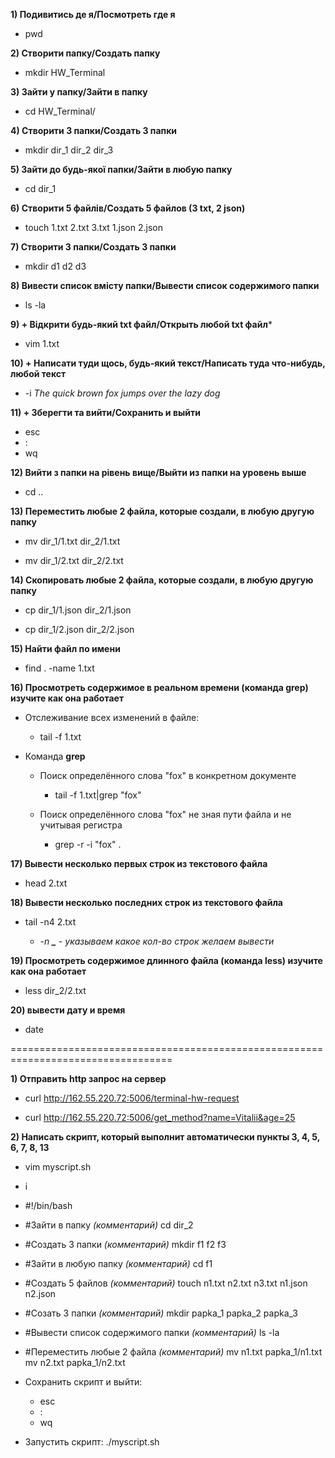 **1) Подивитись де я/Посмотреть где я**
- pwd

**2) Створити папку/Создать папку**
- mkdir HW_Terminal

**3) Зайти у папку/Зайти в папку**
- cd HW_Terminal/

**4) Створити 3 папки/Создать 3 папки**
- mkdir dir_1 dir_2 dir_3

**5) Зайти до будь-якої папки/Зайти в любую папку**
- cd dir_1

**6) Створити 5 файлів/Создать 5 файлов (3 txt, 2 json)**
- touch 1.txt 2.txt 3.txt 1.json 2.json

**7) Створити 3 папки/Создать 3 папки**
- mkdir d1 d2 d3

**8) Вивести список вмісту папки/Вывести список содержимого папки**
- ls -la

**9) + Відкрити будь-який txt файл/Открыть любой txt файл***
- vim 1.txt

**10) + Написати туди щось, будь-який текст/Написать туда что-нибудь, любой текст**
- -i
*The quick brown fox jumps over the lazy dog*

**11) + Зберегти та вийти/Сохранить и выйти**
- esc 
- :
- wq

**12) Вийти з папки на рівень вище/Выйти из папки на уровень выше**
- cd ..

**13) Переместить любые 2 файла, которые создали, в любую другую папку**
- mv dir_1/1.txt dir_2/1.txt

- mv dir_1/2.txt dir_2/2.txt

**14) Скопировать любые 2 файла, которые создали, в любую другую папку**
- cp dir_1/1.json dir_2/1.json

- cp dir_1/2.json dir_2/2.json

**15) Найти файл по имени**
- find . -name 1.txt

**16) Просмотреть содержимое в реальном времени (команда grep) изучите как она работает**
- Отслеживание всех изменений в файле:
  - tail -f 1.txt

- Команда **grep**
  - Поиск определённого слова "fox" в конкретном документе
    - tail -f 1.txt|grep "fox"

   - Поиск определённого слова "fox" не зная пути файла и не учитывая регистра
      - grep -r -i "fox" .


**17) Вывести несколько первых строк из текстового файла**
- head 2.txt

**18) Вывести несколько последних строк из текстового файла**
- tail -n4 2.txt

  - *-n **_*** - *указываем какое кол-во строк желаем вывести*

**19) Просмотреть содержимое длинного файла (команда less) изучите как она работает**
- less dir_2/2.txt

**20) вывести дату и время**
- date

==================================================================================
 
**1) Отправить http запрос на сервер**
- curl http://162.55.220.72:5006/terminal-hw-request

- curl  http://162.55.220.72:5006/get_method?name=Vitalii&age=25

**2) Написать скрипт, который выполнит автоматически пункты 3, 4, 5, 6, 7, 8, 13**
  - vim myscript.sh

 - i

 - #!/bin/bash

 - #Зайти в папку *(комментарий)*
cd dir_2

- #Создать 3 папки *(комментарий)*
mkdir f1 f2 f3

- #Зайти в любую папку *(комментарий)*
cd f1

- #Создать 5 файлов *(комментарий)*
touch n1.txt n2.txt n3.txt n1.json n2.json

- #Созать 3 папки *(комментарий)*
mkdir papka_1 papka_2 papka_3

- #Вывести список содержимого папки *(комментарий)*
ls -la

- #Переместить любые 2 файла *(комментарий)*
mv n1.txt papka_1/n1.txt
mv n2.txt papka_1/n2.txt

- Сохранить скрипт и выйти:
  - esc 
  - :
  - wq

- Запустить скрипт:
./myscript.sh
